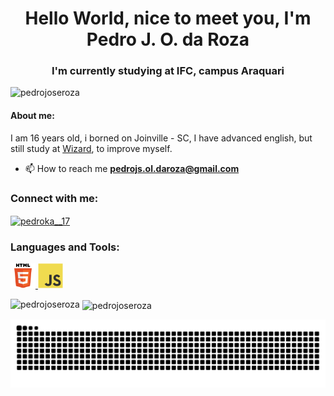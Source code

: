 <h1 align="center">Hello World, nice to meet you, I'm Pedro J. O. da Roza</h1>
<h3 align="center">I'm currently studying at IFC, campus Araquari </h3>
<p align="left"> <img src="https://komarev.com/ghpvc/?username=pedrojoseroza&label=Profile%20views&color=0e75b6&style=flat" alt="pedrojoseroza" /> </p>
<h4>About me: </h4>
<p>I am 16 years old, i borned on Joinville - SC, I have advanced english, but still study at <a href = "https://www.wizard.com.br/">Wizard</a>, to improve myself. </p>

- 📫 How to reach me **pedrojs.ol.daroza@gmail.com**

<h3 align="left">Connect with me:</h3>
<p align="left">
<a href="https://instagram.com/pedroka__17" target="blank"><img align="center" src="https://raw.githubusercontent.com/rahuldkjain/github-profile-readme-generator/master/src/images/icons/Social/instagram.svg" alt="pedroka__17" height="30" width="40" /></a>
</p>

<h3 align="left">Languages and Tools:</h3>
<p align="left"> <a href="https://www.w3.org/html/" target="_blank" rel="noreferrer"> <img src="https://raw.githubusercontent.com/devicons/devicon/master/icons/html5/html5-original-wordmark.svg" alt="html5" width="40" height="40"/> </a> <a href="https://developer.mozilla.org/en-US/docs/Web/JavaScript" target="_blank" rel="noreferrer"> <img src="https://raw.githubusercontent.com/devicons/devicon/master/icons/javascript/javascript-original.svg" alt="javascript" width="40" height="40"/> </a> </p>

<p><img align="left" src="https://github-readme-stats.vercel.app/api/top-langs?username=pedrojoseroza&show_icons=true&locale=en&layout=compact" alt="pedrojoseroza" /></p>

<p>&nbsp;<img align="center" src="https://github-readme-stats.vercel.app/api?username=pedrojoseroza&show_icons=true&locale=en" alt="pedrojoseroza" /></p>

 <div align = "center"> 
 <img src="https://raw.githubusercontent.com/pedrojoseroza/pedrojoseroza/output/snake.svg" alt="Snake animation" />
 </div>


